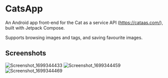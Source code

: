 # CatsApp
An Android app front-end for the Cat as a service API (https://cataas.com/), built with Jetpack Compose.

Supports browsing images and tags, and saving favourite images.

## Screenshots
![Screenshot_1699344433](https://github.com/michael-truscott/CatsApp/assets/5170666/1e2ab89b-5bf6-4020-85df-1e2be0d7fa88)
![Screenshot_1699344459](https://github.com/michael-truscott/CatsApp/assets/5170666/64d30c60-3756-48b5-8608-41a87adb93eb)
![Screenshot_1699344469](https://github.com/michael-truscott/CatsApp/assets/5170666/3ca09223-846a-49ea-99ef-ce56286afe60)
